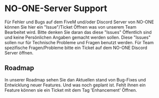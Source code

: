 # NO-ONE-Server Support

Für Fehler und Bugs auf dem FiveM und/oder Discord Server von NO-ONE können Sie hier ein "Issue"/Ticket Öffnen was von unserem Team Bearbeitet wird. 
Bitte denken Sie daran das diese "Issues" Öffentlich sind und keine Persönlichen Angaben gemacht werden sollen. 
Diese "Issues" sollen nur für Technische Probleme und Fragen benutzt werden. Für Team spezifische Fragen/Probleme bitte ein Ticket auf dem NO-ONE Discord Server öffnen.

## Roadmap
In unserer Roadmap sehen Sie dan Aktuellen stand von Bug-Fixes und Entwicklung neuer Features.
Und was noch geplant ist. Fehlt ihnen ein Feature können sie ein Ticket mit dem Tag 'Enhancement' Öffnen.